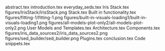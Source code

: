 abstract.tex
introduction.tex
everyday_seds.tex
Iris Stack.tex
figures/IrisStack/IrisStack.png
Stack.tex
Built in functionality.tex
figures/fitting-1/fitting-1.png
figures/built-in-visuals-loading1/built-in-visuals-loading1.png
figures/all-models-plot-only2/all-models-plot-only2.png
User Models and Templates.tex
Architecture.tex
Components.tex
figures/iris_data_sources2/iris_data_sources2.png
figures/sed_builder/sed_builder.png
Plugins.tex
conclusion.tex
Code snippets.tex